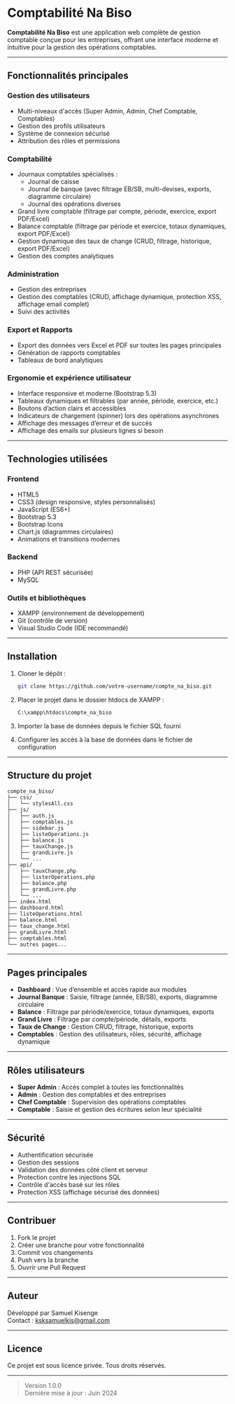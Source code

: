 # Comptabilité Na Biso

**Comptabilité Na Biso** est une application web complète de gestion comptable conçue pour les entreprises, offrant une interface moderne et intuitive pour la gestion des opérations comptables.

---

## Fonctionnalités principales

### Gestion des utilisateurs
- Multi-niveaux d'accès (Super Admin, Admin, Chef Comptable, Comptables)
- Gestion des profils utilisateurs
- Système de connexion sécurisé
- Attribution des rôles et permissions

### Comptabilité
- Journaux comptables spécialisés :
  - Journal de caisse
  - Journal de banque (avec filtrage EB/SB, multi-devises, exports, diagramme circulaire)
  - Journal des opérations diverses
- Grand livre comptable (filtrage par compte, période, exercice, export PDF/Excel)
- Balance comptable (filtrage par période et exercice, totaux dynamiques, export PDF/Excel)
- Gestion dynamique des taux de change (CRUD, filtrage, historique, export PDF/Excel)
- Gestion des comptes analytiques

### Administration
- Gestion des entreprises
- Gestion des comptables (CRUD, affichage dynamique, protection XSS, affichage email complet)
- Suivi des activités

### Export et Rapports
- Export des données vers Excel et PDF sur toutes les pages principales
- Génération de rapports comptables
- Tableaux de bord analytiques

### Ergonomie et expérience utilisateur
- Interface responsive et moderne (Bootstrap 5.3)
- Tableaux dynamiques et filtrables (par année, période, exercice, etc.)
- Boutons d’action clairs et accessibles
- Indicateurs de chargement (spinner) lors des opérations asynchrones
- Affichage des messages d’erreur et de succès
- Affichage des emails sur plusieurs lignes si besoin

---

## Technologies utilisées

### Frontend
- HTML5
- CSS3 (design responsive, styles personnalisés)
- JavaScript (ES6+)
- Bootstrap 5.3
- Bootstrap Icons
- Chart.js (diagrammes circulaires)
- Animations et transitions modernes

### Backend
- PHP (API REST sécurisée)
- MySQL

### Outils et bibliothèques
- XAMPP (environnement de développement)
- Git (contrôle de version)
- Visual Studio Code (IDE recommandé)

---

## Installation

1. Cloner le dépôt :
    ```bash
    git clone https://github.com/votre-username/compte_na_biso.git
    ```

2. Placer le projet dans le dossier htdocs de XAMPP :
    ```bash
    C:\xampp\htdocs\compte_na_biso
    ```

3. Importer la base de données depuis le fichier SQL fourni

4. Configurer les accès à la base de données dans le fichier de configuration

---

## Structure du projet

```
compte_na_biso/
├── css/
│   └── stylesAll.css
├── js/
│   ├── auth.js
│   ├── comptables.js
│   ├── sidebar.js
│   ├── listeOperations.js
│   ├── balance.js
│   ├── tauxChange.js
│   ├── grandLivre.js
│   └── ...
├── api/
│   ├── tauxChange.php
│   ├── listerOperations.php
│   ├── balance.php
│   ├── grandLivre.php
│   └── ...
├── index.html
├── dashboard.html
├── listeOperations.html
├── balance.html
├── taux_change.html
├── grandLivre.html
├── comptables.html
└── autres pages...
```

---

## Pages principales

- **Dashboard** : Vue d’ensemble et accès rapide aux modules
- **Journal Banque** : Saisie, filtrage (année, EB/SB), exports, diagramme circulaire
- **Balance** : Filtrage par période/exercice, totaux dynamiques, exports
- **Grand Livre** : Filtrage par compte/période, détails, exports
- **Taux de Change** : Gestion CRUD, filtrage, historique, exports
- **Comptables** : Gestion des utilisateurs, rôles, sécurité, affichage dynamique

---

## Rôles utilisateurs

- **Super Admin** : Accès complet à toutes les fonctionnalités
- **Admin** : Gestion des comptables et des entreprises
- **Chef Comptable** : Supervision des opérations comptables
- **Comptable** : Saisie et gestion des écritures selon leur spécialité

---

## Sécurité

- Authentification sécurisée
- Gestion des sessions
- Validation des données côté client et serveur
- Protection contre les injections SQL
- Contrôle d'accès basé sur les rôles
- Protection XSS (affichage sécurisé des données)

---

## Contribuer

1. Fork le projet
2. Créer une branche pour votre fonctionnalité
3. Commit vos changements
4. Push vers la branche
5. Ouvrir une Pull Request

---

## Auteur

Développé par Samuel Kisenge  
Contact : [ksksamuelkis@gmail.com](mailto:ksksamuelkis@gmail.com)

---

## Licence

Ce projet est sous licence privée. Tous droits réservés.

---

> Version 1.0.0  
> Dernière mise à jour : Juin 2024
